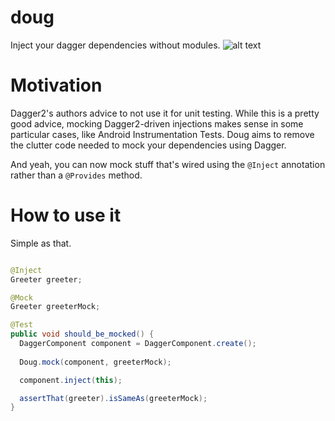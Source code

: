 # doug
Inject your dagger dependencies without modules.
![alt text](http://www.rantlifestyle.com/wp-content/uploads/2014/12/7-Doug-Stamper.jpg)

Motivation
======

Dagger2's authors advice to not use it for unit testing. While this is a pretty good advice, mocking Dagger2-driven injections makes sense in some particular cases, like Android Instrumentation Tests. Doug aims to remove the clutter code needed to mock your dependencies using Dagger.

And yeah, you can now mock stuff that's wired using the ```@Inject``` annotation rather than a ```@Provides``` method.

How to use it
==========

Simple as that.

```java

@Inject
Greeter greeter;

@Mock
Greeter greeterMock;

@Test
public void should_be_mocked() {
  DaggerComponent component = DaggerComponent.create();
  
  Doug.mock(component, greeterMock);

  component.inject(this);

  assertThat(greeter).isSameAs(greeterMock);
}
```
